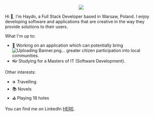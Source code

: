 <p align="center">
 <img src="https://user-images.githubusercontent.com/69591006/113483624-b65c9400-94a4-11eb-9cd2-c0d8c033093b.png">
</p>
Hi 👋, I'm Haydn, a Full Stack Developer based in Warsaw, Poland. I enjoy developing software and applications that are creative in the way they provide solutions to their users.

What I'm up to:
* :iphone: Working on an application which can potentially bring![Uploading Banner.png…]()
 greater citizen participation into local communities.
* :eyeglasses: Studying for a Masters of IT (Software Development).

Other interests:
* :airplane: Travelling
* :books: Novels
* :golf: Playing 18 holes

You can find me on LinkedIn [HERE](https://www.linkedin.com/in/haydnmartin/).
